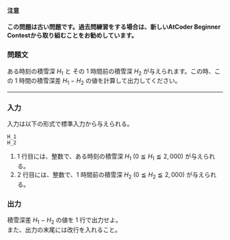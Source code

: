 <div id="task-statement">

<div class="part">

#### 注意

**この問題は古い問題です。過去問練習をする場合は、新しいAtCoder Beginner Contestから取り組むことをお勧めしています。**

### 問題文

<div class="section">

ある時刻の積雪深 $H_1$ と その $1$ 時間前の積雪深 $H_2$ が与えられます。この時、この $1$ 時間の積雪深差 $H_1$ $-$ $H_2$ の値を計算して出力してください。  
  

------------------------------------------------------------------------

<div class="io-style">

<div class="part">

### 入力

<div class="section">

入力は以下の形式で標準入力から与えられる。

    H_1
    H_2

1.  $1$ 行目には、整数で、ある時刻の積雪深 $H_1\ (0≦H_1≦2,000)$ が与えられる。
2.  $2$ 行目には、整数で、$1$ 時間前の積雪深 $H_2\ (0≦H_2≦2,000)$ が与えられる。

</div>

</div>

<div class="part">

### 出力

<div class="section">

積雪深差 $H_1$ $-$ $H_2$ の値を $1$ 行で出力せよ。  
また、出力の末尾には改行を入れること。

</div>

</div>

</div>

</div>

</div>

</div>
